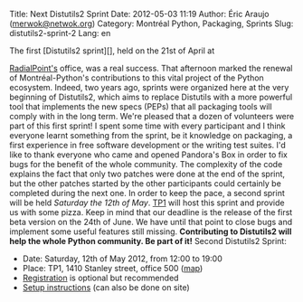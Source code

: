 Title: Next Distutils2 Sprint
Date: 2012-05-03 11:19
Author: Éric Araujo (merwok@netwok.org)
Category: Montréal Python, Packaging, Sprints
Slug: distutils2-sprint-2
Lang: en

<!--:en-->The first [Distutils2 sprint][], held on the 21st of April at
[RadialPoint's][] office, was a real success. That afternoon marked the
renewal of Montréal-Python's contributions to this vital project of the
Python ecosystem. Indeed, two years ago, sprints were organized here at
the very beginning of Distutils2, which aims to replace Distutils with a
more powerful tool that implements the new specs (PEPs) that all
packaging tools will comply with in the long term. We're pleased that a
dozen of volunteers were part of this first sprint! I spent some time
with every participant and I think everyone learnt something from the
sprint, be it knowledge on packaging, a first experience in free
software development or the writing test suites. I'd like to thank
everyone who came and opened Pandora's Box in order to fix bugs for the
benefit of the whole community. The complexity of the code explains the
fact that only two patches were done at the end of the sprint, but the
other patches started by the other participants could certainly be
completed during the next one. In order to keep the pace, a second
sprint will be held *Saturday the 12th of May*. [TP1][] will host this
sprint and provide us with some pizza. Keep in mind that our deadline is
the release of the first beta version on the 24th of June. We have until
that point to close bugs and implement some useful features still
missing. **Contributing to Distutils2 will help the whole Python
community. Be part of it!** Second Distutils2 Sprint:

-   Date: Saturday, 12th of May 2012, from 12:00 to 19:00
-   Place: TP1, 1410 Stanley street, office 500 ([map][])
-   [Registration][] is optional but recommended
-   [Setup instructions][] (can also be done on site)

  [Distutils2 sprint]: http://montrealpython.org/2012/03/distutils2-sprint/
  [RadialPoint's]: http://www.radialpoint.com/
  [TP1]: http://www.tp1.ca/
  [map]: http://g.co/maps/c662j
  [Registration]: http://next-distutils2-sprint.eventbrite.ca/
  [Setup instructions]: http://wiki.python.org/moin/Distutils2/Sprints
